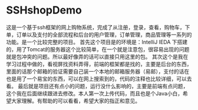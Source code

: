 # SSHshopDemo
这是一个基于ssh框架的网上购物系统，完成了从注册，登录，查看，购物车，下单，订单以及支付的全部流程和后台的用户管理，订单管理，商品管理等一系列的功能。是一个比较完整的项目。
首先这个项目是的环境是：IntelliJ IEDA 下搭建的，用了Tomcat的服务器这个比较简单，在一个就是注意包，很容易出现的问题就是包冲突的问题。所以最好像弄的话可以直接只用这里的包。
其次这个是我在学习过程中做的，看视屏找资料弄得，前端的框架都是找的，主要是后台的东西，里面的话那个邮箱的验证需要自己装一个本地的邮箱服务器（易邮），支付的话在也是用了一个易宝的东西，可以在网上搜索到的，代码的注释也比较详细，可以去看。
最后就是项目还有点小的问题，运行没什么影响的，主要是前端有点问题，这个我在后面继续跟进去修改。本人第一次上传代码，而且也是个Java小白，希望大家理解。有帮助的可以看看，希望大家的指正和意见。
